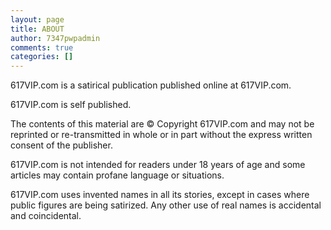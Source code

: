 ```yaml
---
layout: page
title: ABOUT
author: 7347pwpadmin
comments: true
categories: []
---
```

617VIP.com is a satirical publication published online at 617VIP.com.

617VIP.com is self published.

The contents of this material are © Copyright 617VIP.com and may not be reprinted or re-transmitted in whole or in part without the express written consent of the publisher.

617VIP.com is not intended for readers under 18 years of age and some articles may contain profane language or situations.

617VIP.com uses invented names in all its stories, except in cases where public figures are being satirized. Any other use of real names is accidental and coincidental.

